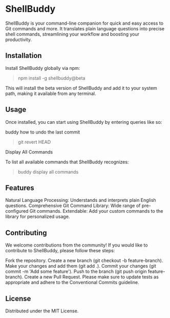# ShellBuddy

ShellBuddy is your command-line companion for quick and easy access to Git commands and more. It translates plain language questions into precise shell commands, streamlining your workflow and boosting your productivity.

## Installation

Install ShellBuddy globally via npm:

> npm install -g shellbuddy@beta

This will install the beta version of ShellBuddy and add it to your system path, making it available from any terminal.

## Usage

Once installed, you can start using ShellBuddy by entering queries like so:

buddy how to undo the last commit

> git revert HEAD

Display All Commands

To list all available commands that ShellBuddy recognizes:

> buddy display all commands

## Features

Natural Language Processing: Understands and interprets plain English questions.
Comprehensive Git Command Library: Wide range of pre-configured Git commands.
Extendable: Add your custom commands to the library for personalized usage.

## Contributing

We welcome contributions from the community! If you would like to contribute to ShellBuddy, please follow these steps:

Fork the repository.
Create a new branch (git checkout -b feature-branch).
Make your changes and add them (git add .).
Commit your changes (git commit -m 'Add some feature').
Push to the branch (git push origin feature-branch).
Create a new Pull Request.
Please make sure to update tests as appropriate and adhere to the Conventional Commits guideline.

## License

Distributed under the MIT License. 
